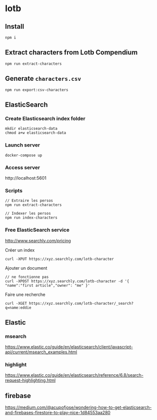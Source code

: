# lotb

## Install

    npm i

## Extract characters from Lotb Compendium

    npm run extract-characters

## Generate `characters.csv`

    npm run export:csv-characters

## ElasticSearch

### Create Elasticsearch index folder

    mkdir elasticsearch-data
    chmod a+w elasticsearch-data

### Launch server

    docker-compose up

### Access server

http://localhost:5601


### Scripts

    // Extraire les persos
    npm run extract-characters

    // Indexer les persos
    npm run index-characters

### Free ElasticSearch service

http://www.searchly.com/pricing

Créer un index

    curl -XPUT https://xyz.searchly.com/lotb-character

Ajouter un document

    // ne fonctionne pas
    curl -XPOST https://xyz.searchly.com/lotb-character -d '{ "name":"first article","owner": "me" }'

Faire une recherche 

    curl -XGET https://xyz.searchly.com/lotb-character/_search?q=name:eddie

## Elastic

### msearch

https://www.elastic.co/guide/en/elasticsearch/client/javascript-api/current/msearch_examples.html

### highlight

https://www.elastic.co/guide/en/elasticsearch/reference/6.8/search-request-highlighting.html

## firebase

https://medium.com/@acupofjose/wondering-how-to-get-elasticsearch-and-firebases-firestore-to-play-nice-1d84553aa280
